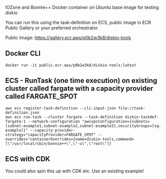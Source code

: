 IOZone and Bonnie++ Docker container on Ubuntu base image for testing diskio

You can run this using the task-definition on ECS, public image in ECR Public Gallery or your preferred orchestrator.

Public Image: https://gallery.ecr.aws/p0b2w3k8/diskio-tools

## Docker CLI

```
docker run -it public.ecr.aws/p0b2w3k8/diskio-tools:latest
```

## ECS - RunTask (one time execution) on existing cluster called fargate with a capacity provider called FARGATE_SPOT

```
aws ecs register-task-definition --cli-input-json file://task-definition.json
aws ecs run-task --cluster fargate --task-definition diskio-taskdef-fargate:1 --network-configuration "awsvpcConfiguration={subnets=[subnet-example1,subnet-example2,subnet-example3],securityGroups=[sg-example]}" --capacity-provider-strategy="capacityProvider=FARGATE_SPOT" --overrides="containerOverrides={name=diskio-tools,command=[\"/usr/local/sbin/bonnie++\",\"-u\",\"root\"]}
```

## ECS with CDK

You could also spin this up with CDK etc. Use an existing example!
